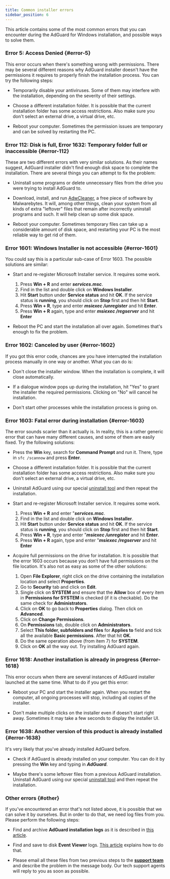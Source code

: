 ```yaml
---
title: Common installer errors
sidebar_position: 6
---
```


This article contains some of the most common errors that you can encounter during the AdGuard for Windows installation, and possible ways to solve them.

### Error 5: Access Denied {#error-5}

This error occurs when there's something wrong with permissions. There may be several different reasons why AdGuard installer doesn't have the permissions it requires to properly finish the installation process. You can try the following steps:

- Temporarily disable your antiviruses. Some of them may interfere with the installation, depending on the severity of their settings.

- Choose a different installation folder. It is possible that the current installation folder has some access restrictions. Also make sure you don't select an external drive, a virtual drive, etc.

- Reboot your computer. Sometimes the permission issues are temporary and can be solved by restarting the PC.

### Error 112: Disk is full, Error 1632: Temporary folder full or inaccessible {#error-112}


These are two different errors with very similar solutions. As their names suggest, AdGuard installer didn't find enough disk space to complete the installation. There are several things you can attempt to fix the problem:

- Uninstall some programs or delete unnecessary files from the drive you were trying to install AdGuard to.

- Download, install, and run [AdwCleaner](http://www.bleepingcomputer.com/download/adwcleaner/), a free piece of software by Malwarebytes. It will, among other things, clean your system from all kinds of extra "leftover" files that remain after incorrectly uninstall programs and such. It will help clean up some disk space.

- Reboot your computer. Sometimes temporary files can take up a considerable amount of disk space, and restarting your PC is the most reliable way to get rid of them.

### Error 1601: Windows Installer is not accessible {#error-1601}

You could say this is a particular sub-case of Error 1603. The possible solutions are similar:

- Start and re-register Microsoft Installer service. It requires some work.

    1) Press **Win + R** and enter ***services.msc***.
    2) Find in the list and double click on **Windows Installer**.
    3) Hit **Start** button under **Service status** and hit **OK**. If the service status is **running**, you should click on **Stop** first and then hit **Start**. 
    4) Press **Win + R**, type and enter ***msiexec /unregister*** and hit **Enter**.
    5) Press **Win + R** again, type and enter ***msiexec /regserver*** and hit **Enter**

- Reboot the PC and start the installation all over again. Sometimes that's enough to fix the problem.

### Error 1602: Canceled by user {#error-1602}

If you got this error code, chances are you have interrupted the installation process manually in one way or another. What you can do is:

- Don't close the installer window. When the installation is complete, it will close automatically.

- If a dialogue window pops up during the installation, hit "Yes" to grant the installer the required permissions. Clicking on "No" will cancel he installation.

- Don't start other processes while the installation process is going on.

### Error 1603: Fatal error during installation {#error-1603}

The error sounds scarier than it actually is. In reality, this is a rather generic error that can have many different causes, and some of them are easily fixed. Try the following solutions:

- Press the **Win** key, search for **Command Prompt** and run it. There, type in `sfc /scannow` and press **Enter**.

- Choose a different installation folder. It is possible that the current installation folder has some access restrictions. Also make sure you don't select an external drive, a virtual drive, etc.

- Uninstall AdGuard using our special [uninstall tool](/adguard-for-windows/installation#advanced) and then repeat the installation.

- Start and re-register Microsoft Installer service. It requires some work.

    1) Press **Win + R** and enter "***services.msc***.
    2) Find in the list and double click on **Windows Installer**.
    3) Hit **Start** button under **Service status** and hit **OK**. If the service status is **running**, you should click on **Stop** first and then hit **Start**. 
    4) Press **Win + R**, type and enter "***msiexec /unregister*** and hit **Enter**.
    5) Press **Win + R** again, type and enter "***msiexec /regserver*** and hit **Enter**

- Acquire full permissions on the drive for installation. It is possible that the error 1603 occurs because you don’t have full permissions on the file location. It's also not as easy as some of the other solutions:

    1) Open **File Explorer**, right click on the drive containing the installation location and select **Properties**.
    2) Go to **Security** tab and click on **Edit**.
    3) Single click on **SYSTEM** and ensure that the **Allow** box of every item in **Permissions for SYSTEM** is checked (if it is checkable). Do the same check for **Administrators**.
    4) Click on **OK** to go back to **Properties** dialog. Then click on **Advanced**.
    5) Click on **Change Permissions**.
    6) On **Permissions** tab, double click on **Administrators**.
    7) Select **This folder, subfolders and files** for **Applies to** field and tick all the available **Basic permissions**. After that hit **OK**.
    8) Do the same operation above (from item 7) for **SYSTEM**.
    9) Click on **OK** all the way out. Try installing AdGuard again.

### Error 1618: Another installation is already in progress {#error-1618}

This error occurs when there are several instances of AdGuard installer launched at the same time. What to do if you get this error:

- Reboot your PC and start the installer again. When you restart the computer, all ongoing processes will stop, including all copies of the installer.

- Don't make multiple clicks on the installer even if doesn't start right away. Sometimes it may take a few seconds to display the installer UI.

### Error 1638: Another version of this product is already installed {#error-1638}

It's very likely that you've already installed AdGuard before.

- Check if AdGuard is already installed on your computer. You can do it by pressing the **Win** key and typing in ***AdGuard***.

- Maybe there's some leftover files from a previous AdGuard installation. Uninstall AdGuard using our special [uninstall tool](/adguard-for-windows/installation#advanced) and then repeat the installation.

### Other errors {#other}

If you've encountered an error that's not listed above, it is possible that we can solve it by ourselves. But in order to do that, we need log files from you. Please perform the following steps:

- Find and archive **AdGuard installation logs** as it is described in [this article](/adguard-for-windows/solving-problems/installation-logs).

- Find and save to disk **Event Viewer** logs. [This article](/adguard-for-windows/solving-problems/system-logs) explains how to do that.

- Please email all these files from two previous steps to the **[support team](/support/contact)** and describe the problem in the message body. Our tech support agents will reply to you as soon as possible.